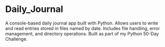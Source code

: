 # Daily_Journal
A console-based daily journal app built with Python. Allows users to write and read entries stored in files named by date. Includes file handling, error management, and directory operations. Built as part of my Python 50-Day Challenge.
